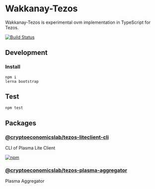 # Wakkanay-Tezos

Wakkanay-Tezos is experimental ovm implementation in TypeScript for Tezos.

[![Build Status](https://travis-ci.org/cryptoeconomicslab/wakkanay-tezos.svg?branch=master)](https://travis-ci.org/cryptoeconomicslab/wakkanay-tezos)


## Development


### Install

```
npm i
lerna bootstrap
```

## Test

```
npm test
```

## Packages

### [@cryptoeconomicslab/tezos-liteclient-cli](/packages/cli)

CLI of Plasma Lite Client

[![npm](https://img.shields.io/npm/v/@cryptoeconomicslab/tezos-liteclient-cli)](https://www.npmjs.com/package/@cryptoeconomicslab/tezos-liteclient-cli)

### [@cryptoeconomicslab/tezos-plasma-aggregator](/packages/plasma-aggregator)

Plasma Aggregator
